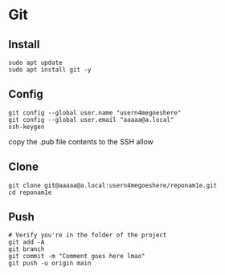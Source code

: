 # Git
## Install
```
sudo apt update
sudo apt install git -y
```

## Config
```
git config --global user.name "usern4megoeshere"
git config --global user.email "aaaaa@a.local"
ssh-keygen
```
copy the .pub file contents to the SSH allow 

## Clone

```
git clone git@aaaaa@a.local:usern4megoeshere/reponam1e.git
cd reponam1e
```

## Push
```
# Verify you're in the folder of the project
git add -A
git branch
git commit -m "Comment goes here lmao"
git push -u origin main
```
